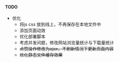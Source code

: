 #### TODO
- 优化
    - 将js css 放到线上，不再保存在本地文件中
    - 添加页面动效
    - 优化部署脚本
    - 考虑并发问题，修改网站浏览量统计与下载量统计
    - ~~点赞操作修改为ajax，不刷新情况下更新页面内容~~
    - ~~优化静态文件缓存效果~~
